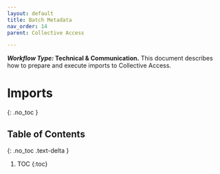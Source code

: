 ```yaml
---
layout: default
title: Batch Metadata 
nav_order: 14
parent: Collective Access

---
```


**_Workflow Type:_ Technical & Communication.** This document describes how to prepare and execute imports to Collective Access. 

# Imports
{: .no_toc }

## Table of Contents
{: .no_toc .text-delta }

1. TOC
{:toc}